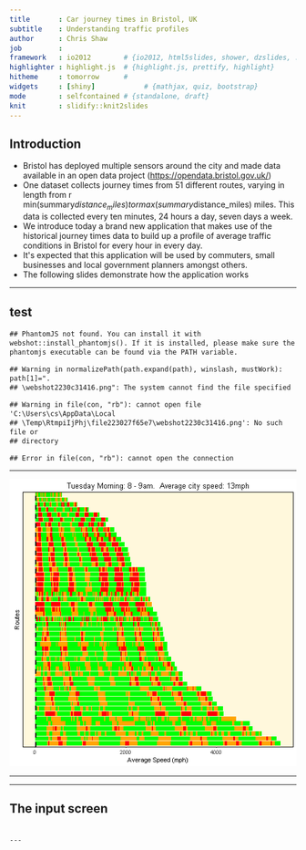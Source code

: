 ```yaml
---
title       : Car journey times in Bristol, UK
subtitle    : Understanding traffic profiles
author      : Chris Shaw
job         : 
framework   : io2012        # {io2012, html5slides, shower, dzslides, ...}
highlighter : highlight.js  # {highlight.js, prettify, highlight}
hitheme     : tomorrow      # 
widgets     : [shiny]            # {mathjax, quiz, bootstrap}
mode        : selfcontained # {standalone, draft}
knit        : slidify::knit2slides
---
```




## Introduction

* Bristol has deployed multiple sensors around the city and made data available in an open data project (https://opendata.bristol.gov.uk/)
* One dataset collects journey times from 51 different routes, varying in length from r min(summary$distance_miles) to r max(summary$distance_miles) miles.  This data is collected every ten minutes, 24 hours a day, seven days a week.
* We introduce today a brand new application that makes use of the historical journey times data to build up a profile of average traffic conditions in Bristol for every hour in every day.
*  It's expected that this application will be used by commuters, small businesses and local government planners amongst others.
* The following slides demonstrate how the application works

---

## test


```
## PhantomJS not found. You can install it with webshot::install_phantomjs(). If it is installed, please make sure the phantomjs executable can be found via the PATH variable.
```

```
## Warning in normalizePath(path.expand(path), winslash, mustWork): path[1]=".
## \webshot2230c31416.png": The system cannot find the file specified
```

```
## Warning in file(con, "rb"): cannot open file 'C:\Users\cs\AppData\Local
## \Temp\RtmpiIjPhj\file223027f65e7\webshot2230c31416.png': No such file or
## directory
```

```
## Error in file(con, "rb"): cannot open the connection
```


---

![plot of chunk plot](assets/fig/plot-1.png)


---



--- 

## The input screen


```

---

